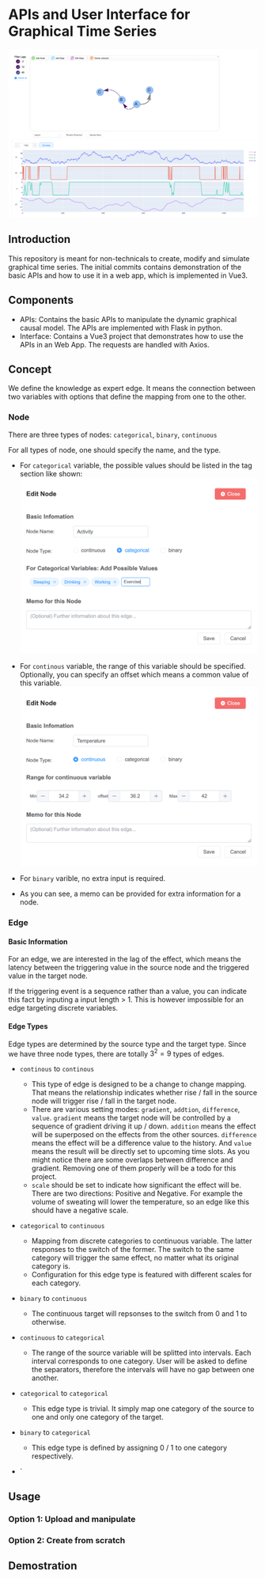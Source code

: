 # APIs and User Interface for Graphical Time Series
![](img/Main.png)

## Introduction

This repository is meant for non-technicals to create, modify and simulate graphical time series. The initial commits contains demonstration of the basic APIs and how to use it in a web app, which is implemented in Vue3.

## Components

* APIs: Contains the basic APIs to manipulate the dynamic graphical causal model. The APIs are implemented with Flask in python.
* Interface: Contains a Vue3 project that demonstrates how to use the APIs in an Web App. The requests are handled with Axios.


## Concept
We define the knowledge as expert edge. It means the connection between two variables with options that define the mapping from one to the other.

### Node

There are three types of nodes: `categorical`, `binary`, `continuous`

For all types of node, one should specify the name, and the type. 

* For `categorical` variable, the possible values should be listed in the tag section like shown:
![](./img/catNode.png)

* For `continous` variable, the range of this variable should be specified. Optionally, you can specify an offset which means a common value of this variable. 
![](./img/ContNode.png)


* For `binary` varible, no extra input is required. 

* As you can see, a memo can be provided for extra information for a node.



### Edge

#### Basic Information
For an edge, we are interested in the lag of the effect, which means the latency between the triggering value in the source node and the triggered value in the target node.

If the triggering event is a sequence rather than a value, you can indicate this fact by inputing a input length > 1. This is however impossible for an edge targeting discrete variables.

#### Edge Types
Edge types are determined by the source type and the target type. Since we have three node types, there are totally $3^2 = 9$ types of edges.

* `continous` to `continous` 
  * This type of edge is designed to be a change to change mapping. That means the relationship indicates whether rise / fall in the source node will trigger rise / fall in the target node.
  * There are various setting modes: `gradient`, `addtion`, `difference`, `value`. `gradient` means the target node will be controlled by a sequence of gradient driving it up / down. `addition` means the effect will be superposed on the effects from the other sources. `difference` means the effect will be a difference value to the history. And `value` means the result will be directly set to upcoming time slots. As you might notice there are some overlaps between difference and gradient. Removing one of them properly will be a todo for this project.
  * `scale` should be set to indicate how significant the effect will be. There are two directions: Positive and Negative. For example the volume of sweating will lower the temperature, so an edge like this should have a negative scale. 

* `categorical` to `continuous`
  * Mapping from discrete categories to continuous variable. The latter responses to the switch of the former. The switch to the same category will trigger the same effect, no matter what its original category is.
  * Configuration for this edge type is featured with different scales for each category.

* `binary` to `continuous`
   * The continuous target will repsonses to the switch from 0 and 1 to otherwise.

* `continuous` to `categorical`
   * The range of the source variable will be splitted into intervals. Each interval corresponds to one category. User will be asked to define the separators, therefore the intervals will have no gap between one another.

* `categorical` to `categorical`
   * This edge type is trivial. It simply map one category of the source to one and only one category of the target.
 
* `binary` to `categorical`
   * This edge type is defined by assigning 0 / 1 to one category respectively.
 
* `

## Usage

### Option 1: Upload and manipulate 


### Option 2: Create from scratch


## Demostration




